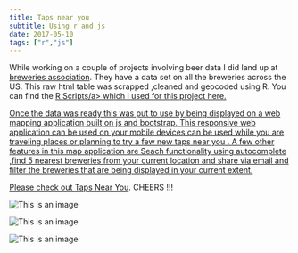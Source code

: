 ```yaml
---
title: Taps near you
subtitle: Using r and js
date: 2017-05-10
tags: ["r","js"]
---
```


While working on a couple of projects involving beer data I did land up at <a href="https://www.brewersassociation.org/">breweries association</a>. They have a data set on all the breweries across the US.
This raw html table was scrapped ,cleaned and geocoded using R. You can find the <a href="https://github.com/senthilthyagarajan/brewerymaps/tree/master/rscripts">R Scripts/a> which I used for this project here.

Once the data was ready this was put to use by being displayed on a web mapping application built on js and bootstrap. This responsive web application  can be used on your mobile devices can be used while you are traveling places or planning to try a few new taps near you . A few other features in this map application are Seach functionality using autocomplete ,find 5 nearest breweries from your current location and share via email and filter the breweries that are being displayed in your current extent.

Please check out  <a href="https://senthilthyagarajan.github.io/brewerymaps/">Taps Near You</a>. CHEERS !!!


![This is an image](TAPS_DESKTOP.png)

![This is an image](TAPS_MOBILE.png)

![This is an image](TAPS_TABLET.png)
